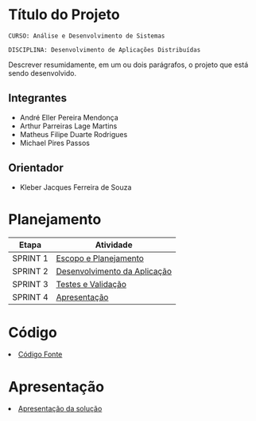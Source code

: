 # Título do Projeto

`CURSO: Análise e Desenvolvimento de Sistemas`

`DISCIPLINA: Desenvolvimento de Aplicações Distribuídas`

Descrever resumidamente, em um ou dois parágrafos, o projeto que está sendo desenvolvido.

## Integrantes

* André Eller Pereira Mendonça
* Arthur Parreiras Lage Martins
* Matheus Filipe Duarte Rodrigues
* Michael Pires Passos

## Orientador

* Kleber Jacques Ferreira de Souza

# Planejamento

| Etapa         | Atividade |
|  :----:   | ----------- |
| SPRINT 1         |[Escopo e Planejamento](docs/especification.md) |
| SPRINT 2         |[Desenvolvimento da Aplicação](docs/development.md) |
| SPRINT 3         |[Testes e Validação](docs/tests.md) |
| SPRINT 4         |[Apresentação](presentation/README.md) |

# Código

<li><a href="src/README.md"> Código Fonte</a></li>

# Apresentação

<li><a href="presentation/README.md"> Apresentação da solução</a></li>

